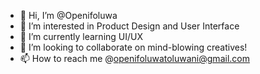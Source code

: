 - 👋 Hi, I’m @Openifoluwa
- 👀 I’m interested in Product Design and User Interface
- 🌱 I’m currently learning UI/UX
- 💞️ I’m looking to collaborate on mind-blowing creatives!
- 📫 How to reach me @openifoluwatoluwani@gmail.com

<!---
Openifoluwa/Openifoluwa is a ✨ special ✨ repository because its `README.md` (this file) appears on your GitHub profile.
You can click the Preview link to take a look at your changes.
--->
